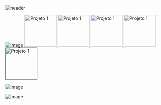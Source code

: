 ![header](https://github.com/Thamine-sumaya/Github-Certification/assets/160533319/7e2eab94-af0f-46fa-beca-eb1555867a1d)

![image](https://github.com/Thamine-sumaya/Github-Certification/assets/160533319/21643969-ff17-48b7-a3a7-2450f901643a)
<a href="https://certificates.digitalinnovation.one/LOS6DVRP">
   <img src="https://hermes.dio.me/courses/badge/705edcbf-5342-44b5-a527-3de60af13464.png" alt="Projeto 1" width="100" >
</a>
<a href="https://www.dio.me/certificate/UCPJZ8XE/share">
   <img src="https://hermes.dio.me/courses/badge/705edcbf-5342-44b5-a527-3de60af13464.png" alt="Projeto 1" width="100" >
</a>
<a href="https://www.dio.me/certificate/BPSXWJCC/share">
   <img src="https://hermes.dio.me/courses/badge/705edcbf-5342-44b5-a527-3de60af13464.png" alt="Projeto 1" width="100" >
</a>
<a href="https://www.dio.me/certificate/03DQNQBA/share">
   <img src="https://hermes.dio.me/courses/badge/705edcbf-5342-44b5-a527-3de60af13464.png" alt="Projeto 1" width="100" >
</a>
<a href="">
   <img src="https://hermes.dio.me/lab_projects/badges/87d44e6e-ce4f-4abc-a354-585b84e7a57c.png" alt="Projeto 1" width="100" >
</a>

![image](https://github.com/Thamine-sumaya/Github-Certification/assets/160533319/c9344863-8131-4f6b-a198-81a12bd3b865)

![image](https://github.com/Thamine-sumaya/Github-Certification/assets/160533319/e635588b-6e54-4bd8-a58d-8fcf9b37bb35)
